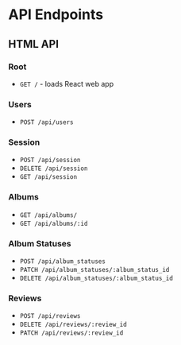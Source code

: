 # API Endpoints

## HTML API

### Root
- `GET /` - loads React web app

### Users

- `POST /api/users`

### Session

- `POST /api/session`
- `DELETE /api/session`
- `GET /api/session`

### Albums
- `GET /api/albums/`
- `GET /api/albums/:id`

### Album Statuses
- `POST /api/album_statuses`
- `PATCH /api/album_statuses/:album_status_id`
- `DELETE /api/album_statuses/:album_status_id`

### Reviews
- `POST /api/reviews`
- `DELETE /api/reviews/:review_id`
- `PATCH /api/reviews/:review_id`
